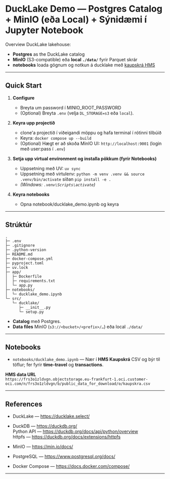 # DuckLake Demo — Postgres Catalog + MinIO (eða Local) + Sýnidæmi í Jupyter Notebook

Overview DuckLake lakehouse:
- **Postgres** as the DuckLake catalog
- **MinIO** (S3-compatible) eða **local `./data/`** fyrir Parquet skrár
- **notebooks** loada gögnum og notkun á ducklake með [kaupskrá HMS](https://fasteignaskra.is/gogn/grunngogn-til-nidurhals/kaupskra-fasteigna/)

---

## Quick Start

1. **Configure**
   - Breyta um password í MINIO_ROOT_PASSWORD
   - (Optional) Breyta `.env` (velja `DL_STORAGE=s3` eða `local`).

2. **Keyra upp projectið**
   - clone'a projectið í viðeigandi möppu og hafa terminal í rótinni tilbúið
   - Keyra: `docker compose up --build`
   - (Optional) Hægt er að skoða MinIO UI: `http://localhost:9001` (login með user:pass í `.env`)

3. **Setja upp virtual environment og installa pökkum (fyrir Notebooks)**
   - Uppsetning með UV: `uv sync`
   - Uppsetning með virtulenv: `python -m venv .venv && source .venv/bin/activate` síðan `pip install -e .`
   - *(Windows: `.venv\Scripts\activate`)*

4. **Keyra notebooks**
   - Opna notebook/ducklake_demo.ipynb og keyra

---

## Strúktúr

```text
.
├─ .env
├─ .gitignore
├─ .python-version
├─ README.md
├─ docker-compose.yml
├─ pyproject.toml
├─ uv.lock
├─ app/
│  ├─ Dockerfile
│  ├─ requirements.txt
│  └─ app.py
├─ notebooks/
│  └─ ducklake_demo.ipynb
└─ src/
   └─ ducklake/
      ├─ __init__.py
      └─ setup.py
```

- **Catalog** með Postgres.
- **Data files** MinIO (`s3://<bucket>/<prefix>/…`) eða local `./data/`

---

## Notebooks

- `notebooks/ducklake_demo.ipynb` — Nær í **HMS Kaupskrá** CSV og býr til töflur; fer fyrir **time-travel** og **transactions**.

**HMS data URL**  
`https://frs3o1zldvgn.objectstorage.eu-frankfurt-1.oci.customer-oci.com/n/frs3o1zldvgn/b/public_data_for_download/o/kaupskra.csv`

---

## References

- DuckLake — https://ducklake.select/
- DuckDB — https://duckdb.org/  
  Python API — https://duckdb.org/docs/api/python/overview  
  httpfs — https://duckdb.org/docs/extensions/httpfs

- MinIO — https://min.io/docs/

- PostgreSQL — https://www.postgresql.org/docs/

- Docker Compose — https://docs.docker.com/compose/

---